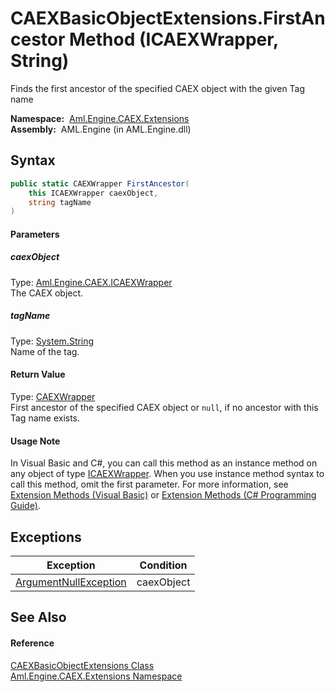 CAEXBasicObjectExtensions.FirstAncestor Method (ICAEXWrapper, String)
=====================================================================
Finds the first ancestor of the specified CAEX object with the given Tag name

  **Namespace:**  [Aml.Engine.CAEX.Extensions][1]  
  **Assembly:**  AML.Engine (in AML.Engine.dll)

Syntax
------

```csharp
public static CAEXWrapper FirstAncestor(
	this ICAEXWrapper caexObject,
	string tagName
)
```

#### Parameters

##### *caexObject*
Type: [Aml.Engine.CAEX.ICAEXWrapper][2]  
The CAEX object.

##### *tagName*
Type: [System.String][3]  
Name of the tag.

#### Return Value
Type: [CAEXWrapper][4]  
 First ancestor of the specified CAEX object or `null`, if no ancestor with this Tag name exists. 
#### Usage Note
In Visual Basic and C#, you can call this method as an instance method on any object of type [ICAEXWrapper][2]. When you use instance method syntax to call this method, omit the first parameter. For more information, see [Extension Methods (Visual Basic)][5] or [Extension Methods (C# Programming Guide)][6].

Exceptions
----------

Exception                  | Condition  
-------------------------- | ---------- 
[ArgumentNullException][7] | caexObject 


See Also
--------

#### Reference
[CAEXBasicObjectExtensions Class][8]  
[Aml.Engine.CAEX.Extensions Namespace][1]  

[1]: ../README.md
[2]: ../../Aml.Engine.CAEX/ICAEXWrapper/README.md
[3]: https://docs.microsoft.com/dotnet/api/system.string
[4]: ../../Aml.Engine.CAEX/CAEXWrapper/README.md
[5]: https://docs.microsoft.com/dotnet/visual-basic/programming-guide/language-features/procedures/extension-methods
[6]: https://docs.microsoft.com/dotnet/csharp/programming-guide/classes-and-structs/extension-methods
[7]: https://docs.microsoft.com/dotnet/api/system.argumentnullexception
[8]: README.md
[9]: https://www.automationml.org
[10]: ../../icons/logoShade.png